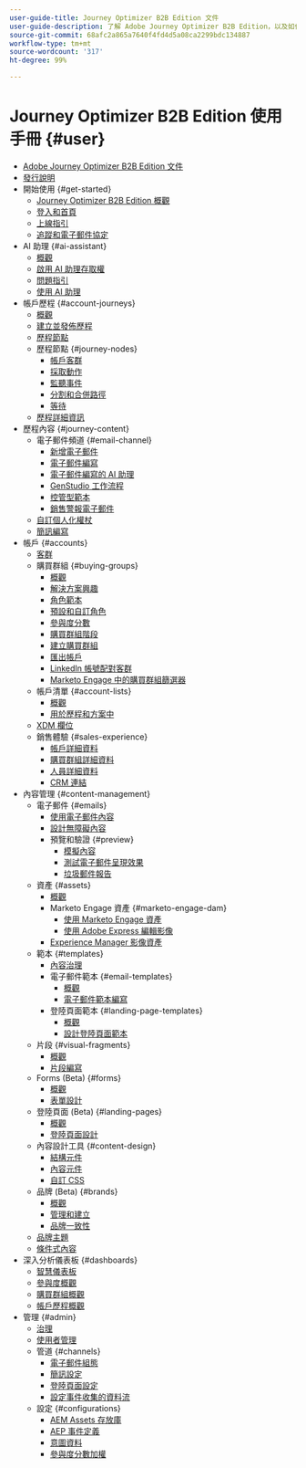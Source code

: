 ```yaml
---
user-guide-title: Journey Optimizer B2B Edition 文件
user-guide-description: 了解 Adobe Journey Optimizer B2B Edition，以及如何利用其內建的生成式 AI 和領先業界的自動化來協調帳戶和購買群組歷程。
source-git-commit: 68afc2a865a7640f4fd4d5a08ca2299bdc134887
workflow-type: tm+mt
source-wordcount: '317'
ht-degree: 99%

---
```



# Journey Optimizer B2B Edition 使用手冊 {#user}

+ [Adobe Journey Optimizer B2B Edition 文件](guide-overview.md)
+ [發行說明](./release-notes/release-notes.md)
+ 開始使用 {#get-started}
   + [Journey Optimizer B2B Edition 概觀](about-journey-optimizer-b2b-edition.md)
   + [登入和首頁](home-page.md)
   + [上線指引](./start/get-started.md)
   + [追蹤和電子郵件協定](./start/email-protocols.md)
+ AI 助理 {#ai-assistant}
   + [概觀](./ai-assistant/ai-assistant-overview.md)
   + [啟用 AI 助理存取權](./ai-assistant/enable-ai-assistant-access.md)
   + [問題指引](./ai-assistant/question-guidance.md)
   + [使用 AI 助理](./ai-assistant/use-ai-assistant.md)
+ 帳戶歷程 {#account-journeys}
   + [概觀](./journeys/journey-overview.md)
   + [建立並發佈歷程](./journeys/create-publish-journey.md)
   + [歷程節點](./journeys/journey-nodes.md)
   + 歷程節點 {#journey-nodes}
      + [帳戶客群](./journeys/account-audience-nodes.md)
      + [採取動作](./journeys/action-nodes.md)
      + [監聽事件](./journeys/listen-for-event-nodes.md)
      + [分割和合併路徑](./journeys/split-merge-paths-nodes.md)
      + [等待](./journeys/wait-nodes.md)
   + [歷程詳細資訊](./journeys/journey-details.md)
+ 歷程內容 {#journey-content}
   + 電子郵件頻道 {#email-channel}
      + [新增電子郵件](./content/add-email.md)
      + [電子郵件編寫](./content/email-authoring.md)
      + [電子郵件編寫的 AI 助理](./content/ai-assistant-emails.md)
      + [GenStudio 工作流程](./content/genstudio-email-workflow.md)
      + [控管型範本](./content/email-authoring-governance.md)
      + [銷售警報電子郵件](./content/sales-alert-email.md)
   + [自訂個人化權杖](./content/personalization-my-tokens.md)
   + [簡訊編寫](./content/sms-authoring.md)
+ 帳戶 {#accounts}
   + [客群](./audiences/account-audience-overview.md)
   + 購買群組 {#buying-groups}
      + [概觀](./buying-groups/buying-groups-overview.md)
      + [解決方案興趣](./buying-groups/solution-interests.md)
      + [角色範本](./buying-groups/buying-groups-role-templates.md)
      + [預設和自訂角色](./buying-groups/default-custom-roles.md)
      + [參與度分數](./buying-groups/engagement-scores.md)
      + [購買群組階段](./buying-groups/buying-group-stages.md)
      + [建立購買群組](./buying-groups/buying-groups-create.md)
      + [匯出帳戶](./audiences/account-list-export.md)
      + [LinkedIn 帳號配對客群](./data/linkedin-account-matched-audiences.md)
      + [Marketo Engage 中的購買群組篩選器](./buying-groups/marketo-engage-smart-list-buying-group-filters.md)
   + 帳戶清單 {#account-lists}
      + [概觀](./accounts/account-lists.md)
      + [用於歷程和方案中](./accounts/account-lists-journeys.md)
   + [XDM 欄位](./data/field-mapping.md)
   + 銷售體驗 {#sales-experience}
      + [帳戶詳細資料](./accounts/account-details.md)
      + [購買群組詳細資料](./buying-groups/buying-group-details.md)
      + [人員詳細資料](./accounts/person-details.md)
      + [CRM 連結](./accounts/crm-linking.md)
+ 內容管理 {#content-management}
   + 電子郵件 {#emails}
      + [使用電子郵件內容](./content/emails-list.md)
      + [設計無障礙內容](./content/email-accessible-content.md)
      + 預覽和驗證 {#preview}
         + [模擬內容](./content/email-simulate-content.md)
         + [測試電子郵件呈現效果](./content/email-test-rendering.md)
         + [垃圾郵件報告](./content/email-spam-report.md)
   + 資產 {#assets}
      + [概觀](./content/assets-overview.md)
      + Marketo Engage 資產 {#marketo-engage-dam}
         + [使用 Marketo Engage 資產](./content/marketo-engage-design-studio.md)
         + [使用 Adobe Express 編輯影像](./content/image-edit-adobe-express.md)
      + [Experience Manager 影像資產](./content/aem-assets.md)
   + 範本 {#templates}
      + [內容治理](./content/template-content-governance.md)
      + 電子郵件範本 {#email-templates}
         + [概觀](./content/email-templates.md)
         + [電子郵件範本編寫](./content/email-template-authoring.md)
      + 登陸頁面範本 {#landing-page-templates}
         + [概觀](./content/landing-page-templates.md)
         + [設計登陸頁面範本](./content/landing-page-template-design.md)
   + 片段 {#visual-fragments}
      + [概觀](./content/fragments.md)
      + [片段編寫](./content/fragment-authoring.md)
   + Forms (Beta) {#forms}
      + [概觀](./content/forms.md)
      + [表單設計](./content/form-design.md)
   + 登陸頁面 (Beta) {#landing-pages}
      + [概觀](./content/landing-pages.md)
      + [登陸頁面設計](./content/landing-page-design.md)
   + 內容設計工具 {#content-design}
      + [結構元件](./content/structure-components.md)
      + [內容元件](./content/content-components.md)
      + [自訂 CSS](./content/design-custom-css.md)
   + 品牌 (Beta) {#brands}
      + [概觀](./content/brands-overview.md)
      + [管理和建立](./content/brands-manage-create.md)
      + [品牌一致性](./content/brand-alignment.md)
   + [品牌主題](./content/brand-themes.md)
   + [條件式內容](./content/conditional-content.md)
+ 深入分析儀表板 {#dashboards}
   + [智慧儀表板](./dashboards/intelligent-dashboard.md)
   + [參與度概觀](./dashboards/engagement-dashboard.md)
   + [購買群組概觀](./dashboards/buying-groups-dashboard.md)
   + [帳戶歷程概觀](./dashboards/journeys-dashboard.md)
+ 管理 {#admin}
   + [治理](./admin/governance.md)
   + [使用者管理](./admin/user-management.md)
   + 管道 {#channels}
      + [電子郵件組態](./admin/configure-channels-emails.md)
      + [簡訊設定](./admin/configure-channels-sms.md)
      + [登陸頁面設定](./admin/landing-page-settings.md)
      + [設定事件收集的資料流](./data/aep-event-collection.md)
   + 設定 {#configurations}
      + [AEM Assets 存放庫](./admin/configure-aem-repositories.md)
      + [AEP 事件定義](./admin/configure-aep-events.md)
      + [意圖資料](./admin/intent-data.md)
      + [參與度分數加權](./admin/engagement-score-weighting.md)
